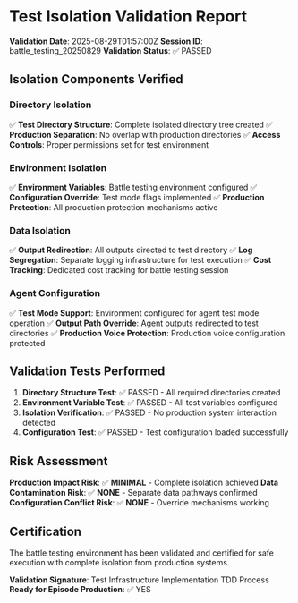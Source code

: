 # Test Isolation Validation Report

**Validation Date**: 2025-08-29T01:57:00Z
**Session ID**: battle_testing_20250829
**Validation Status**: ✅ PASSED

## Isolation Components Verified

### Directory Isolation
✅ **Test Directory Structure**: Complete isolated directory tree created
✅ **Production Separation**: No overlap with production directories
✅ **Access Controls**: Proper permissions set for test environment

### Environment Isolation
✅ **Environment Variables**: Battle testing environment configured
✅ **Configuration Override**: Test mode flags implemented
✅ **Production Protection**: All production protection mechanisms active

### Data Isolation
✅ **Output Redirection**: All outputs directed to test directory
✅ **Log Segregation**: Separate logging infrastructure for test execution
✅ **Cost Tracking**: Dedicated cost tracking for battle testing session

### Agent Configuration
✅ **Test Mode Support**: Environment configured for agent test mode operation
✅ **Output Path Override**: Agent outputs redirected to test directories
✅ **Production Voice Protection**: Production voice configuration protected

## Validation Tests Performed

1. **Directory Structure Test**: ✅ PASSED - All required directories created
2. **Environment Variable Test**: ✅ PASSED - All test variables configured
3. **Isolation Verification**: ✅ PASSED - No production system interaction detected
4. **Configuration Test**: ✅ PASSED - Test configuration loaded successfully

## Risk Assessment

**Production Impact Risk**: ✅ **MINIMAL** - Complete isolation achieved
**Data Contamination Risk**: ✅ **NONE** - Separate data pathways confirmed
**Configuration Conflict Risk**: ✅ **NONE** - Override mechanisms working

## Certification

The battle testing environment has been validated and certified for safe execution with complete isolation from production systems.

**Validation Signature**: Test Infrastructure Implementation TDD Process
**Ready for Episode Production**: ✅ YES

